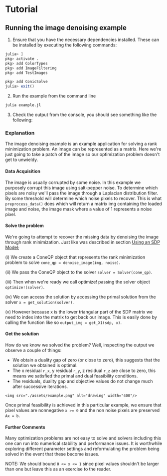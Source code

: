 # Tutorial

## Running the image denoising example

1. Ensure that you have the necessary dependencies installed. These can be installed by executing the following commands:
```julia
julia> ]
pkg> activate .
pkg> add ColorTypes
pkg> add ImageFiltering
pkg> add TestImages

pkg> add ConicSolve
julia> exit()
```

2. Run the example from the command line
```bash
julia example.jl
```

3. Check the output from the console, you should see something like the following:

### Explanation

The image denoising example is an example application for solving a rank minimization problem. An image can be represented as a matrix. Here we're just going to take a patch of the image so our optimization problem doesn't get to unwieldy.

#### Data Acquisition
The image is usually corrupted by some noise. In this example we purposely corrupt this image using salt-pepper noise. To determine which pixels are noisy we'll pass the image through a Laplacian distribution filter. By some threshold will determine which noise pixels to recover. This is what `preprocess_data()` does which will return a matrix img containing the loaded image and noise, the image mask where a value of 1 represents a noise pixel.

#### Solve the problem
We're going to attempt to recover the missing data by denoising the image through rank minimization. Just like was described in section [Using an SDP Model](./index.md);

(i) We create a ConeQP object that represents the rank minimization problem to solve `cone_qp = denoise_image(img, noise)`.

(ii) We pass the ConeQP object to the solver `solver = Solver(cone_qp)`.

(iii) Then when we're ready we call optimize! passing the solver object `optimize!(solver)`.

(iv) We can access the solution by accessing the primal solution from the solver `x = get_solution(solver)`.

(v) However because x is the lower triangular part of the SDP matrix we need to index into the matrix to get back our image. This is easily done by calling the function like so `output_img = get_X1(sdp, x)`.

#### Get the solution
How do we know we solved the problem? Well, inspecting the output we observe a couple of things:
- We obtain a duality gap of zero (or close to zero), this suggests that the solution we obtained is optimal.
- The x residual ``r_x``, y residual ``r_y``, z residual ``r_z`` are close to zero, this means we satisfied the primal and dual feasibility conditions.
- The residuals, duality gap and objective values do not change much after successive iterations.
```@raw html
<img src="./assets/example.png" alt="drawing" width="400"/>
```

Once primal feasibility is achieved in this particular example, we ensure that pixel values are nonnegative ``x >= 0`` and the non noise pixels are preserved ``Ax = b``.

#### Further Comments
Many optimization problems are not easy to solve and solvers including this one can run into numerical stability and performance issues. It is worthwhile exploring different parameter settings and reformulating the problem being solved in the event that these become issues.

NOTE: We should bound ``0 <= x <= 1`` since pixel values shouldn't be larger than one but leave this as an exercise to the reader.